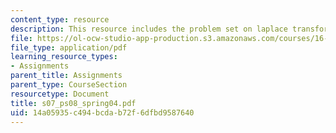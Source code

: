 ```yaml
---
content_type: resource
description: This resource includes the problem set on laplace transform.
file: https://ol-ocw-studio-app-production.s3.amazonaws.com/courses/16-01-unified-engineering-i-ii-iii-iv-fall-2005-spring-2006/14a05935c494bcdab72f6dfbd9587640_s07_ps08_spring04.pdf
file_type: application/pdf
learning_resource_types:
- Assignments
parent_title: Assignments
parent_type: CourseSection
resourcetype: Document
title: s07_ps08_spring04.pdf
uid: 14a05935-c494-bcda-b72f-6dfbd9587640
---
```


